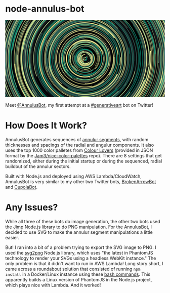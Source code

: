 # node-annulus-bot

![](images/twitter-header.png)

Meet [@AnnulusBot](https://twitter.com/annulusbot), my first attempt at a [#generativeart](https://twitter.com/hashtag/generativeart?lang=en) bot on Twitter!

# How Does It Work?
AnnulusBot generates sequences of [annulur segments](https://en.wikipedia.org/wiki/Annulus_(mathematics)), with random thicknesses and spacings of the radial and angulur components. It also uses the top 1000 color palletes from [Colour Lovers](http://www.colourlovers.com/) (provided in JSON format by the [Jam3/nice-color-palettes](https://github.com/Jam3/nice-color-palettes) repo). There are 8 settings that get randomized, either during the initial startup or during the sequenced, radial buildout of the annulur sectors.

Built with Node.js and deployed using AWS Lambda/CloudWatch, AnnulusBot is very similar to my other two Twitter bots, [BrokenArrowBot](https://github.com/engelsjk/node-broken-arrow-bot) and [CupolaBot](https://github.com/engelsjk/node-cupola-bot). 

# Any Issues?
While all three of these bots do image generation, the other two bots used the [Jimp](https://github.com/oliver-moran/jimp) Node.js library to do PNG manipulation. For the AnnulusBot, I decided to use SVG to make the annulur segment manipulations a little easier. 

But! I ran into a bit of a problem trying to export the SVG image to PNG. I used the [svg2png](https://github.com/domenic/svg2png) Node.js library, which uses "the latest in PhantomJS technology to render your SVGs using a headless WebKit instance." The only problem is that it didn't want to run in AWS Lambda! Long story short, I came across a roundabout solution that consisted of running <code>npm install</code> in a Docker/Linux instance using these [bash commands](https://gist.github.com/zeroasterisk/ad72b6737623d85be28f5ce23e755b90). This apparently builds a Linux version of PhantomJS in the Node.js project, which plays nice with Lambda. And it worked!
